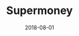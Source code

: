 ---
title: Supermoney
description: Restyling of the page blog page of the Italian most used price comparison website.
client: Supermoney
role: Lead Interface Designer
skills:
  - Product Design
  - User Experience
  - User Interface
  - Interaction Design
date: 2018-08-01
finished: true
layout: work
permalink: false
eleventyExcludeFromCollections: true
---